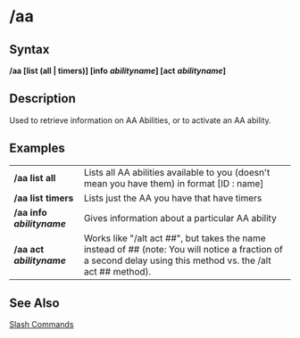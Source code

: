 # /aa

## Syntax

**/aa \[list \(all \| timers\)\] \[info** _**abilityname**_**\] \[act** _**abilityname**_**\]**

## Description

Used to retrieve information on AA Abilities, or to activate an AA ability.

## Examples

|  |  |
| :--- | :--- |
| **/aa list all** | Lists all AA abilities available to you \(doesn't mean you have them\) in format \[ID : name\] |
| **/aa list timers** | Lists just the AA you have that have timers |
| **/aa info** _**abilityname**_ | Gives information about a particular AA ability |
| **/aa act** _**abilityname**_ | Works like "/alt act \#\#", but takes the name instead of \#\# \(note: You will notice a fraction of a second delay using this method vs. the /alt act \#\# method\). |

## See Also

[Slash Commands](./)

